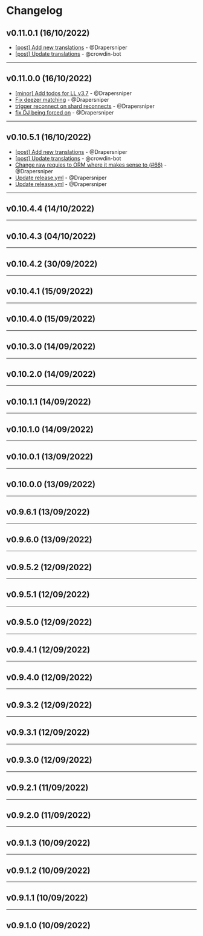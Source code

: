 # Changelog

## v0.11.0.1 (16/10/2022)
- [[post] Add new translations](https://github.com/Drapersniper/PyLav/commit/104082eb10828e4c12348d38dcd10b985da06c59) - @Drapersniper
- [[post] Update translations](https://github.com/Drapersniper/PyLav/commit/759a235a30937a0707c01036b0789901ab30860b) - @crowdin-bot

---

## v0.11.0.0 (16/10/2022)
- [[minor] Add todos for LL v3.7](https://github.com/Drapersniper/PyLav/commit/9c411262f6b74117413576dc7e8d6732e5944766) - @Drapersniper
- [Fix deezer matching](https://github.com/Drapersniper/PyLav/commit/c9428c86fd7348227f16f5a0592d8346dd196e6f) - @Drapersniper
- [trigger reconnect on shard reconnects](https://github.com/Drapersniper/PyLav/commit/983949fda6dfa9fd1ec576b70ee9de84a094f357) - @Drapersniper
- [fix DJ being forced on](https://github.com/Drapersniper/PyLav/commit/bcfd895a532d2722e25decc291a4210566cdd1c4) - @Drapersniper

---

## v0.10.5.1 (16/10/2022)
- [[post] Add new translations](https://github.com/Drapersniper/PyLav/commit/7f082d7980f9c1e41cc26c17e38dd56dc4cf7d3a) - @Drapersniper
- [[post] Update translations](https://github.com/Drapersniper/PyLav/commit/88be3dd3010fa352b94d1cc231deda79e5943331) - @crowdin-bot
- [Change raw requies to ORM where it makes sense to (#66)](https://github.com/Drapersniper/PyLav/commit/c2d92accd6f531fbf418603b41970440fa474450) - @Drapersniper
- [Update release.yml](https://github.com/Drapersniper/PyLav/commit/85eeb3b28fbd57a6d13ce51703c4372078d4569b) - @Drapersniper
- [Update release.yml](https://github.com/Drapersniper/PyLav/commit/13f502e2ed196a40e1d248cf5d698feea29eced7) - @Drapersniper

---

## v0.10.4.4 (14/10/2022)

---

## v0.10.4.3 (04/10/2022)

---

## v0.10.4.2 (30/09/2022)

---

## v0.10.4.1 (15/09/2022)

---

## v0.10.4.0 (15/09/2022)

---

## v0.10.3.0 (14/09/2022)

---

## v0.10.2.0 (14/09/2022)

---

## v0.10.1.1 (14/09/2022)

---

## v0.10.1.0 (14/09/2022)

---

## v0.10.0.1 (13/09/2022)

---

## v0.10.0.0 (13/09/2022)

---

## v0.9.6.1 (13/09/2022)

---

## v0.9.6.0 (13/09/2022)

---

## v0.9.5.2 (12/09/2022)

---

## v0.9.5.1 (12/09/2022)

---

## v0.9.5.0 (12/09/2022)

---

## v0.9.4.1 (12/09/2022)

---

## v0.9.4.0 (12/09/2022)

---

## v0.9.3.2 (12/09/2022)

---

## v0.9.3.1 (12/09/2022)

---

## v0.9.3.0 (12/09/2022)

---

## v0.9.2.1 (11/09/2022)

---

## v0.9.2.0 (11/09/2022)

---

## v0.9.1.3 (10/09/2022)

---

## v0.9.1.2 (10/09/2022)

---

## v0.9.1.1 (10/09/2022)

---

## v0.9.1.0 (10/09/2022)

